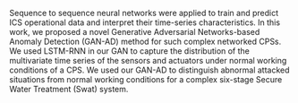 Sequence to sequence neural networks were applied to train and predict ICS operational         data and interpret their time-series characteristics. In this work, we proposed a novel Generative Adversarial Networks-based Anomaly Detection (GAN-AD) method for such complex networked CPSs. We used LSTM-RNN in our GAN to capture the distribution of the multivariate time series of the sensors and actuators under normal working conditions of a CPS. We used our GAN-AD to distinguish abnormal attacked situations from normal working conditions for a complex six-stage Secure Water Treatment (Swat) system.
